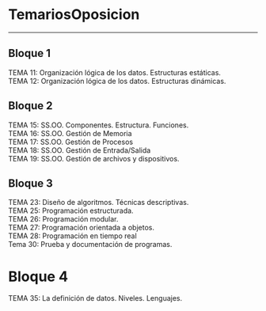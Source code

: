 # TemariosOposicion
----
## Bloque 1
TEMA 11: Organización lógica de los datos. Estructuras estáticas.  
TEMA 12: Organización lógica de los datos. Estructuras dinámicas.  

## Bloque 2
TEMA 15: SS.OO. Componentes. Estructura. Funciones.  
TEMA 16: SS.OO. Gestión de Memoria  
TEMA 17: SS.OO. Gestión de Procesos  
TEMA 18: SS.OO. Gestión de Entrada/Salida  
TEMA 19: SS.OO. Gestión de archivos y dispositivos.  

## Bloque 3
TEMA 23: Diseño de algoritmos. Técnicas descriptivas.  
TEMA 25: Programación estructurada.  
TEMA 26: Programación modular.  
TEMA 27: Programación orientada a objetos.  
TEMA 28: Programación en tiempo real  
Tema 30: Prueba y documentación de programas.  

# Bloque 4
TEMA 35: La definición de datos. Niveles. Lenguajes.  
